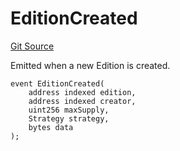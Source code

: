 # EditionCreated
[Git Source](https://github.com/titlesnyc/wallflower-contract-v2/blob/3def97b53d8f2e1ca0a59e2027614383ba598af9/src/shared/Common.sol)

Emitted when a new Edition is created.


```solidity
event EditionCreated(
    address indexed edition,
    address indexed creator,
    uint256 maxSupply,
    Strategy strategy,
    bytes data
);
```

